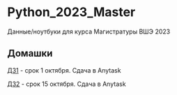 # Python_2023_Master
Данные/ноутбуки для курса Магистратуры ВШЭ 2023



## Домашки
[ДЗ1](https://github.com/pileyan/Python_2023_Master/blob/master/homework/hw_01.ipynb) - срок 1 октября. Сдача в Anytask

[ДЗ2](https://github.com/pileyan/Python_2023_Master/blob/master/homework/hw_02.ipynb) - срок 15 октября. Сдача в Anytask

